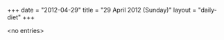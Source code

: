 +++
date = "2012-04-29"
title = "29 April 2012 (Sunday)"
layout = "daily-diet"
+++

<p>&lt;no entries&gt;</p>